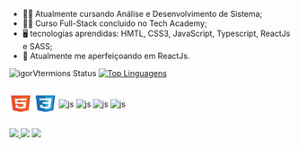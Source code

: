
- 👨‍🎓 Atualmente cursando Análise e Desenvolvimento de Sistema;
- 👨‍💻 Curso Full-Stack concluído no Tech Academy;
- 🖥 tecnologias aprendidas: HMTL, CSS3, JavaScript, Typescript, ReactJs e SASS;
- 🔗 Atualmente me aperfeiçoando em ReactJs.



![igorVtermions Status](https://github-readme-stats.vercel.app/api?username=igorVtermions&show_icons=true&theme=radical&layout=compact)
 [![Top Linguagens](https://github-readme-stats.vercel.app/api/top-langs/?username=igorVtermions&layout=compact&theme=radical)](https://github.com/anuraghazra/github-readme-stats) 
  
  <div style="display: inline_block"><br>
     <img align="center" alt="HTML" height="30" width="40" src="https://raw.githubusercontent.com/devicons/devicon/master/icons/html5/html5-original.svg">
     <img align="center" alt="CSS" height="30" width="40" src="https://raw.githubusercontent.com/devicons/devicon/master/icons/css3/css3-original.svg">
     <img align="center" alt="js" height="30" width="40" src="https://cdn.jsdelivr.net/gh/devicons/devicon/icons/javascript/javascript-original.svg" />
     <img align="center" alt="js" height="30" width="40" src="https://cdn.jsdelivr.net/gh/devicons/devicon/icons/typescript/typescript-original.svg" />
     <img align="center" alt="js" height="30" width="40" src="https://cdn.jsdelivr.net/gh/devicons/devicon/icons/react/react-original.svg" />
     <img align="center" alt="js" height="30" width="40" src="https://cdn.jsdelivr.net/gh/devicons/devicon/icons/sass/sass-original.svg" />
  </div>
  
  ##
  
  <div>
     <a href = "mailto:igorviniciusf10@gmail.com"><img src="https://img.shields.io/badge/-Gmail-%23333?style=for-the-badge&logo=gmail&logoColor=white" target="_blank">         </a>
      <a href="linkedin.com/in/igor-vinicius-574657232" target="_blank"><img src="https://img.shields.io/badge/-LinkedIn-%230077B5?style=for-the-                               badge&logo=linkedin&logoColor=white" target="_blank"></a>
     <a href="https://igorvtermions.github.io/personal-portifolio/" target="_blank"><img src="https://img.shields.io/badge/Portfólio-CC6699?style=for-the-                    badge&logo=About.&logoColor=white"></a>
     
